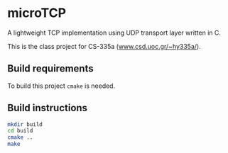 # microTCP
A lightweight TCP implementation using UDP transport layer written in C.

This is the class project for CS-335a (www.csd.uoc.gr/~hy335a/).

## Build requirements
To build this project `cmake` is needed.

## Build instructions
```bash
mkdir build
cd build
cmake ..
make
```
